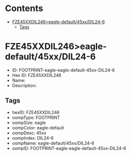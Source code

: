 



Contents
========

* [FZE45XXDIL246>eagle-default/45xx/DIL24-6](#fze45xxdil246eagle-default45xxdil24-6)
	* [Tags](#tags)

# FZE45XXDIL246>eagle-default/45xx/DIL24-6

- ID: FOOTPRINT-eagle-eagle-default-45xx-DIL24-6
- Hex ID: FZE45XXDIL246
- Name: 
- Description: 

## Tags

- hexID: FZE45XXDIL246
- oompType: FOOTPRINT
- oompSize: eagle
- oompColor: eagle-default
- oompDesc: 45xx
- oompIndex: DIL24-6
- oompName: eagle-default/45xx/DIL24-6
- oompID: FOOTPRINT-eagle-eagle-default-45xx-DIL24-6
